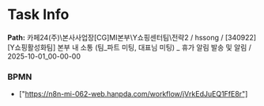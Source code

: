 # Task Info

**Path:** 카페24(주)\본사사업장\[CG]MI본부\Y쇼핑센터팀\전략2 / hssong / [340922] [Y쇼핑활성화팀] 본부 내 소통 (팀_파트 미팅, 대표님 미팅) _ 휴가 알림 발송 및 알림 / 2025-10-01_00-00-00

### BPMN
- ["https://n8n-mi-062-web.hanpda.com/workflow/jVrkEdJuEQ1FfE8r"]

